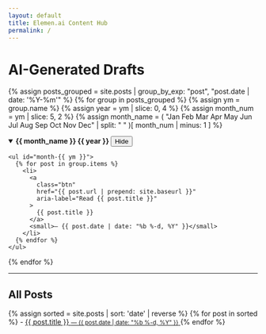 ```yaml
---
layout: default
title: Elemen.ai Content Hub
permalink: /
---
```


# AI-Generated Drafts

<!-- Grouped posts by month -->
{% assign posts_grouped = site.posts | group_by_exp: "post", "post.date | date: '%Y-%m'" %}
{% for group in posts_grouped %}
  {% assign ym = group.name %}
  {% assign year = ym | slice: 0, 4 %}
  {% assign month_num = ym | slice: 5, 2 %}
  {% assign month_name = ( "Jan Feb Mar Apr May Jun Jul Aug Sep Oct Nov Dec" | split: " " )[ month_num | minus: 1 ] %}

  <details class="month-group" open>
    <summary>
      <strong>{{ month_name }} {{ year }}</strong>
      <button
        type="button"
        class="toggle-btn"
        aria-expanded="true"
        aria-controls="month-{{ ym }}"
      >
        Hide
      </button>
    </summary>

    <ul id="month-{{ ym }}">
      {% for post in group.items %}
        <li>
          <a
            class="btn"
            href="{{ post.url | prepend: site.baseurl }}"
            aria-label="Read {{ post.title }}"
          >
            {{ post.title }}
          </a>
          <small>— {{ post.date | date: "%b %-d, %Y" }}</small>
        </li>
      {% endfor %}
    </ul>
  </details>
{% endfor %}

<!-- Sorted list of posts -->
<hr>
<h2>All Posts</h2>
{% assign sorted = site.posts | sort: 'date' | reverse %}
{% for post in sorted %}
- <a class="btn" href="{{ post.url | prepend: site.baseurl }}">
    {{ post.title }}  
    <small>— {{ post.date | date: "%b %-d, %Y" }}</small>
  </a>
{% endfor %}
